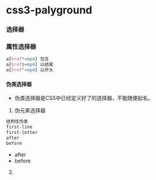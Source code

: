 # css3-palyground
### 选择器
### 属性选择器
```css
a[href*=mp4] 包含
a[href$=mp4] 以结尾
a[href^=mp4] 以开头
```
#### 伪类选择器
- 伪类选择器是CSS中已经定义好了的选择器，不能随便起名。
1. 伪元素选择器
```css
结构性伪类
first-line
first-letter
after
before
```
- after
- before
2. 